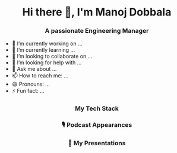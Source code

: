 

<p align="center">
<!--   <img width="150" height="150" src="Manoj_Dobbala.jpeg"> -->
</p>
<h1 align="center">Hi there 👋, I'm Manoj Dobbala</h1>

<h3 align="center">A passionate Engineering Manager </h3>

- 🔭 I’m currently working on ...
- 🌱 I’m currently learning ...
- 👯 I’m looking to collaborate on ...
- 🤔 I’m looking for help with ...
- 💬 Ask me about ...
- 📫 How to reach me: ...
- 😄 Pronouns: ...
- ⚡ Fun fact: ...



<h3 align="center">My Tech Stack</h3>
<!-- <p align="center"> <a href="https://www.python.org" target="_blank"> <img src="https://raw.githubusercontent.com/devicons/devicon/master/icons/python/python-original.svg" alt="python" width="50" height="50"/> </a> <a href="https://pytorch.org/" target="_blank"> <img src="https://www.vectorlogo.zone/logos/pytorch/pytorch-icon.svg" alt="pytorch" width="50" height="50"/> </a>  <a href="https://aws.amazon.com" target="_blank"> <img src="https://raw.githubusercontent.com/Thomas-George-T/Thomas-George-T/master/assets/aws.svg" alt="aws" width="50" height="50"/> </a>  <a href="https://www.docker.com/" target="_blank"> <img src="https://raw.githubusercontent.com/devicons/devicon/master/icons/docker/docker-original-wordmark.svg" alt="docker" width="50" height="50"/> </a> <a href="https://www.elastic.co" target="_blank"> <img src="https://www.vectorlogo.zone/logos/elastic/elastic-icon.svg" alt="elasticsearch" width="50" height="50"/> </a> <a href="https://hive.apache.org/" target="_blank"> <img src="https://www.vectorlogo.zone/logos/apache_hive/apache_hive-icon.svg" alt="hive" width="50" height="50"/> </a> <a href="https://www.jenkins.io" target="_blank"> <img src="https://www.vectorlogo.zone/logos/jenkins/jenkins-icon.svg" alt="jenkins" width="50" height="50"/> </a> <a href="https://kubernetes.io" target="_blank"> <img src="https://www.vectorlogo.zone/logos/kubernetes/kubernetes-icon.svg" alt="kubernetes" width="50" height="50"/> </a> <a href="https://www.linux.org/" target="_blank"> <img src="https://raw.githubusercontent.com/devicons/devicon/master/icons/linux/linux-original.svg" alt="linux" width="50" height="50"/> </a> <a href="https://www.postgresql.org" target="_blank"> <img src="https://raw.githubusercontent.com/devicons/devicon/master/icons/postgresql/postgresql-original-wordmark.svg" alt="postgresql" width="50" height="50"/> </a>  -->


<h3 align="center"> 🎙️ Podcast Appearances</h3>
<!-- <p align="center"> <a href="https://open.spotify.com/episode/25QqmZKb31HDYPZwS8C0FX" target="_blank"> <img src="resources/podcasts/ai_game_changers.jpg" alt="AI Game Changers" width="100" height="100"/> </a> <a href="https://player.captivate.fm/episode/c1504d82-268e-4979-93a1-d439dc506c29" target="_blank"> <img src="resources/podcasts/nlp_zone.png" alt="NLP Zone" width="100" height="100"/> </a> <a href="https://alldus.com/ie/blog/podcasts/aiinaction-ivan-bilan-trustyou/" target="_blank"> <img src="resources/podcasts/alldus.jpg" alt="AI in Action" width="100" height="100"/> </a> <a href="https://www.youtube.com/watch?v=H8P53qjIYKQ" target="_blank"> <img src="resources/podcasts/d4_data_podcast.jpg" alt="D4 Data" width="100" height="100"/> </a>  <a href="https://www.youtube.com/watch?v=RJEf6mzxh1w" target="_blank"> <img src="resources/podcasts/datatalksclub_podcast.jpg" alt="DataTalks.Club" width="100" height="100"/> </a>  -->


<h3 align="center"> 🎥️ My Presentations</h3>
<p align="center">
<!-- <span style="color: #808080; text-decoration-color: #808080; display: table; margin: 0 auto;"><a href="https://www.youtube.com/watch?v=VRur3xey31s">Introduction to NLP for Industry Use | DataTalksClub | 2021 </a></span><br>
<span style="color: #808080; text-decoration-color: #808080; display: table; margin: 0 auto;"><a href="https://www.youtube.com/watch?v=0S9iai4Ld4I">In Search of Best Practices for NLP Projects | PyData Pune Meetup | 2020</a></span><br>
<span style="color: #808080; text-decoration-color: #808080; display: table; margin: 0 auto;"><a href="https://www.youtube.com/watch?v=OYygPG4d9H0">Understanding and Applying Self-Attention for NLP | PyData Berlin | 2018</a></span><br> -->
</p>

<!-- <p align="center"> <a href="https://social.edopomoga.gov.ua/en/cabinet/volunteer" target="_blank"> <img src="https://emojipedia-us.s3.dualstack.us-west-1.amazonaws.com/thumbs/120/google/313/flag-ukraine_1f1fa-1f1e6.png" alt="Ukraine" width="50" height="50"/> </a> -->

<p align="center">
    <br>
<!--     <a target="_blank" href="https://linkedin.com/in/ivan-bilan"><img src="https://img.shields.io/badge/-LinkedIn-0077B5?style=for-the-badge&logo=Linkedin&logoColor=white"></img></a>
    <a target="_blank" href="https://medium.com/@ivanbilan"><img src="https://img.shields.io/badge/-Medium-12100E?style=for-the-badge&logo=Medium&logoColor=white"></img></a>
    <br>
    <img src="https://komarev.com/ghpvc/?username=ivan-bilan" alt="ivan-bilan" /> -->
</p>  

